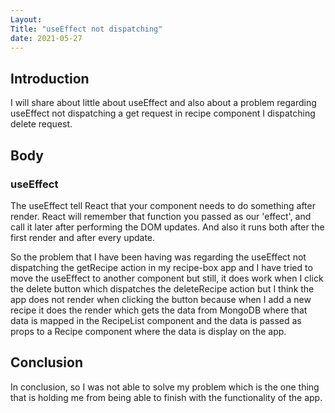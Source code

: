```yaml
---
Layout:
Title: "useEffect not dispatching"
date: 2021-05-27
---
```


## Introduction

I will share about little about useEffect and also about a problem regarding useEffect not dispatching a get request in recipe component I dispatching delete request.

## Body

### useEffect

The useEffect tell React that your component needs to do something after render. React will remember that function you passed as our 'effect', and call it later after performing the DOM updates. And also it runs both after the first render and after every update.

So the problem that I have been having was regarding the useEffect not dispatching the getRecipe action in my recipe-box app and I have tried to move the useEffect to another component but still, it does work when I click the delete button which dispatches the deleteRecipe action but I think the app does not render when clicking the button because when I add a new recipe it does the render which gets the data from MongoDB where that data is mapped in the RecipeList component and the data is passed as props to a Recipe component where the data is display on the app.

## Conclusion

In conclusion, so I was not able to solve my problem which is the one thing that is holding me from being able to finish with the functionality of the app.
